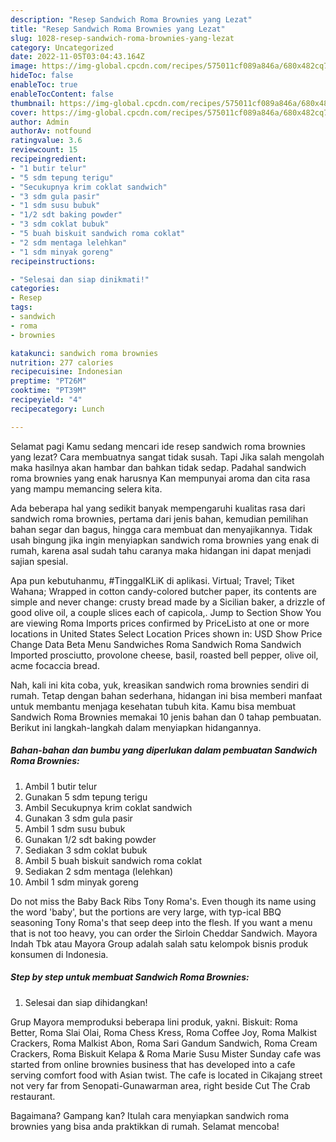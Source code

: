 ```yaml
---
description: "Resep Sandwich Roma Brownies yang Lezat"
title: "Resep Sandwich Roma Brownies yang Lezat"
slug: 1028-resep-sandwich-roma-brownies-yang-lezat
category: Uncategorized
date: 2022-11-05T03:04:43.164Z
image: https://img-global.cpcdn.com/recipes/575011cf089a846a/680x482cq70/sandwich-roma-brownies-foto-resep-utama.jpg
hideToc: false
enableToc: true
enableTocContent: false
thumbnail: https://img-global.cpcdn.com/recipes/575011cf089a846a/680x482cq70/sandwich-roma-brownies-foto-resep-utama.jpg
cover: https://img-global.cpcdn.com/recipes/575011cf089a846a/680x482cq70/sandwich-roma-brownies-foto-resep-utama.jpg
author: Admin
authorAv: notfound
ratingvalue: 3.6
reviewcount: 15
recipeingredient:
- "1 butir telur"
- "5 sdm tepung terigu"
- "Secukupnya krim coklat sandwich"
- "3 sdm gula pasir"
- "1 sdm susu bubuk"
- "1/2 sdt baking powder"
- "3 sdm coklat bubuk"
- "5 buah biskuit sandwich roma coklat"
- "2 sdm mentaga lelehkan"
- "1 sdm minyak goreng"
recipeinstructions:

- "Selesai dan siap dinikmati!"
categories:
- Resep
tags:
- sandwich
- roma
- brownies

katakunci: sandwich roma brownies 
nutrition: 277 calories
recipecuisine: Indonesian
preptime: "PT26M"
cooktime: "PT39M"
recipeyield: "4"
recipecategory: Lunch

---
```



Selamat pagi Kamu sedang mencari ide resep sandwich roma brownies yang lezat? Cara membuatnya sangat tidak susah. Tapi Jika salah mengolah maka hasilnya akan hambar dan bahkan tidak sedap. Padahal sandwich roma brownies yang enak harusnya Kan mempunyai aroma dan cita rasa yang mampu memancing selera kita.


Ada beberapa hal yang sedikit banyak mempengaruhi kualitas rasa dari sandwich roma brownies, pertama dari jenis bahan, kemudian pemilihan bahan segar dan bagus, hingga cara membuat dan menyajikannya. Tidak usah bingung jika ingin menyiapkan sandwich roma brownies yang enak di rumah, karena asal sudah tahu caranya maka hidangan ini dapat menjadi sajian spesial.

Apa pun kebutuhanmu, #TinggalKLiK di aplikasi. Virtual; Travel; Tiket Wahana; Wrapped in cotton candy-colored butcher paper, its contents are simple and never change: crusty bread made by a Sicilian baker, a drizzle of good olive oil, a couple slices each of capicola,. Jump to Section Show You are viewing Roma Imports prices confirmed by PriceListo at one or more locations in United States Select Location Prices shown in: USD Show Price Change Data Beta Menu Sandwiches Roma Sandwich Roma Sandwich Imported prosciutto, provolone cheese, basil, roasted bell pepper, olive oil, acme focaccia bread.


Nah, kali ini kita coba, yuk, kreasikan sandwich roma brownies sendiri di rumah. Tetap dengan bahan sederhana, hidangan ini bisa memberi manfaat untuk membantu menjaga kesehatan tubuh kita. Kamu bisa membuat Sandwich Roma Brownies memakai 10 jenis bahan dan 0 tahap pembuatan. Berikut ini langkah-langkah dalam menyiapkan hidangannya.

<!--inarticleads1-->

##### Bahan-bahan dan bumbu yang diperlukan dalam pembuatan Sandwich Roma Brownies:

1. Ambil 1 butir telur
1. Gunakan 5 sdm tepung terigu
1. Ambil Secukupnya krim coklat sandwich
1. Gunakan 3 sdm gula pasir
1. Ambil 1 sdm susu bubuk
1. Gunakan 1/2 sdt baking powder
1. Sediakan 3 sdm coklat bubuk
1. Ambil 5 buah biskuit sandwich roma coklat
1. Sediakan 2 sdm mentaga (lelehkan)
1. Ambil 1 sdm minyak goreng


Do not miss the Baby Back Ribs Tony Roma&#39;s. Even though its name using the word &#39;baby&#39;, but the portions are very large, with typ-ical BBQ seasoning Tony Roma&#39;s that seep deep into the flesh. If you want a menu that is not too heavy, you can order the Sirloin Cheddar Sandwich. Mayora Indah Tbk atau Mayora Group adalah salah satu kelompok bisnis produk konsumen di Indonesia. 

<!--inarticleads2-->

##### Step by step untuk membuat Sandwich Roma Brownies:


1. Selesai dan siap dihidangkan!

Grup Mayora memproduksi beberapa lini produk, yakni. Biskuit: Roma Better, Roma Slai Olai, Roma Chess Kress, Roma Coffee Joy, Roma Malkist Crackers, Roma Malkist Abon, Roma Sari Gandum Sandwich, Roma Cream Crackers, Roma Biskuit Kelapa &amp; Roma Marie Susu Mister Sunday cafe was started from online brownies business that has developed into a cafe serving comfort food with Asian twist. The cafe is located in Cikajang street not very far from Senopati-Gunawarman area, right beside Cut The Crab restaurant. 

Bagaimana? Gampang kan? Itulah cara menyiapkan sandwich roma brownies yang bisa anda praktikkan di rumah. Selamat mencoba!
